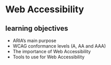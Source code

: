 # Web Accessibility

## learning objectives

- ARIA’s main purpose
- WCAG conformance levels (A, AA and AAA)
- The importance of Web Accessibility
- Tools to use for Web Accessibility
